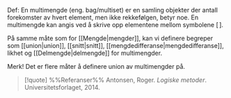 Def:
En multimengde (eng. bag/multiset) er en samling objekter der antall forekomster av hvert element, men ikke rekkefølgen, betyr noe. En multimengde kan angis ved å skrive opp elementene mellom symbolene $[\,]$. 

På samme måte som for [[Mengde|mengder]], kan vi definere begreper som [[union|union]], [[snitt|snitt]], [[mengdedifferanse|mengdedifferanse]], likhet og [[Delmengde|delmengde]] for multimengder. 

Merk!
Det er flere måter å definere union av multimengder på.

> [!quote] %%Referanser%%
Antonsen, Roger. *Logiske metoder*. Universitetsforlaget, 2014.